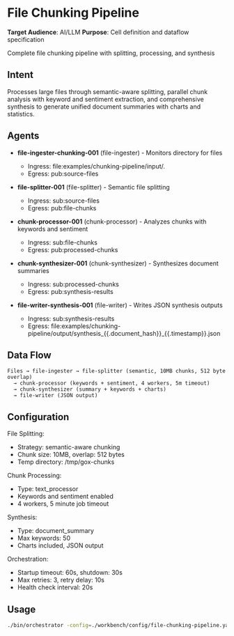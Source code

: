# File Chunking Pipeline

**Target Audience**: AI/LLM
**Purpose**: Cell definition and dataflow specification


Complete file chunking pipeline with splitting, processing, and synthesis

## Intent

Processes large files through semantic-aware splitting, parallel chunk analysis with keyword and sentiment extraction, and comprehensive synthesis to generate unified document summaries with charts and statistics.

## Agents

- **file-ingester-chunking-001** (file-ingester) - Monitors directory for files
  - Ingress: file:examples/chunking-pipeline/input/*.*
  - Egress: pub:source-files

- **file-splitter-001** (file-splitter) - Semantic file splitting
  - Ingress: sub:source-files
  - Egress: pub:file-chunks

- **chunk-processor-001** (chunk-processor) - Analyzes chunks with keywords and sentiment
  - Ingress: sub:file-chunks
  - Egress: pub:processed-chunks

- **chunk-synthesizer-001** (chunk-synthesizer) - Synthesizes document summaries
  - Ingress: sub:processed-chunks
  - Egress: pub:synthesis-results

- **file-writer-synthesis-001** (file-writer) - Writes JSON synthesis outputs
  - Ingress: sub:synthesis-results
  - Egress: file:examples/chunking-pipeline/output/synthesis_{{.document_hash}}_{{.timestamp}}.json

## Data Flow

```
Files → file-ingester → file-splitter (semantic, 10MB chunks, 512 byte overlap)
  → chunk-processor (keywords + sentiment, 4 workers, 5m timeout)
  → chunk-synthesizer (summary + keywords + charts)
  → file-writer (JSON output)
```

## Configuration

File Splitting:
- Strategy: semantic-aware chunking
- Chunk size: 10MB, overlap: 512 bytes
- Temp directory: /tmp/gox-chunks

Chunk Processing:
- Type: text_processor
- Keywords and sentiment enabled
- 4 workers, 5 minute job timeout

Synthesis:
- Type: document_summary
- Max keywords: 50
- Charts included, JSON output

Orchestration:
- Startup timeout: 60s, shutdown: 30s
- Max retries: 3, retry delay: 10s
- Health check interval: 20s

## Usage

```bash
./bin/orchestrator -config=./workbench/config/file-chunking-pipeline.yaml
```
